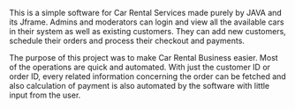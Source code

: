 This is a simple software for Car Rental Services made purely by JAVA and its Jframe. Admins and moderators can login and view all the available cars in their system as well as existing customers.
They can add new customers, schedule their orders and process their checkout and payments. 

The purpose of this project was to make Car Rental Business easier. Most of the operations are quick and automated. With just the customer ID or order ID, every related information concerning the order can be fetched and also calculation of payment is also automated by the software with little input from the user. 
